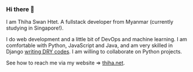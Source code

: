 ### Hi there 👋

I am Thiha Swan Htet. A fullstack developer from Myanmar (currently studying in Singapore!). 

I do web development and a little bit of DevOps and machine learning. I am comfortable with Python, JavaScript and Java, and am very skilled in Django [writing DRY codes](https://github.com/ninnroot/duwin_backend/blob/master/core/schemas.py). I am willing to collaborate on Python projects.

See how to reach me via my website => [thiha.net](https://thiha.net). 



